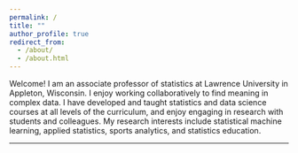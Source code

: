 ```yaml
---
permalink: /
title: ""
author_profile: true
redirect_from: 
  - /about/
  - /about.html
---
```


Welcome! I am an associate professor of statistics at Lawrence University in Appleton, Wisconsin. I enjoy working collaboratively to find meaning in complex data. I have developed and taught statistics and data science courses at all levels of the curriculum, and enjoy engaging in research with students and colleagues. My research interests include statistical machine learning, applied statistics, sports analytics, and statistics education. 

   

------
